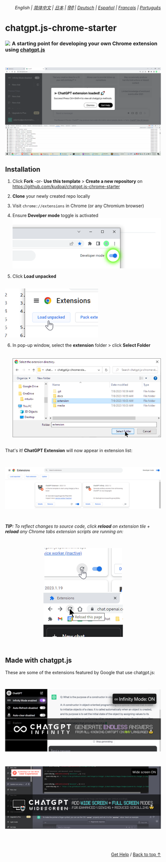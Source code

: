 <div align="right">

###### English | <a href="zh-cn#readme">简体中文</a> | <a href="ja#readme">日本</a> | <a href="hi#readme">हिंदी</a> | <a href="de#readme">Deutsch</a> | <a href="es#readme">Español</a> | <a href="fr#readme">Français</a> | <a href="pt#readme">Português</a>

</div>

# chatgpt.js-chrome-starter

<h3><img style="margin: 0 2px -1px 0" height=16 src="https://www.google.com/chrome/static/images/favicons/apple-icon-60x60.png"> A starting point for developing your own Chrome extension using <a href="https://github.com/kudoai/chatgpt.js">chatgpt.js</a></h3>

<br>

![](../media/images/screenshots/extension-loaded.png)

## Installation

1. Click **Fork** -or- **Use this template** > **Create a new repository** on https://github.com/kudoai/chatgpt.js-chrome-starter

2. **Clone** your newly created repo locally

3. Visit `chrome://extensions` in Chrome (or any Chromium browser)

4. Ensure **Develper mode** toggle is activated<br>
![](../media/images/screenshots/developer-mode-toggle.png)

5. Click **Load unpacked**<br><br>
<img src="../media/images/screenshots/load-unpacked-button.png">
<br>

6. In pop-up window, select the **extension** folder > click **Select Folder**<br><br><br>
<img src="../media/images/screenshots/select-extension-folder.png"><br><br>

That's it! **ChatGPT Extension** will now appear in extension list:

<br>

![](../media/images/screenshots/chatgpt-extension-in-list.png)

<br>

_**TIP:** To reflect changes to source code, click **reload** on extension tile + **reload** any Chrome tabs extension scripts are running on:_

<div align="center">

<br>

![](../media/images/screenshots/reload-extension-button.png)
![](../media/images/screenshots/reload-page-button.png)

<br>

</div>

## Made with chatgpt.js

These are some of the extensions featured by Google that use chatgpt.js:

<div align="center">

<br>

<a href="https://chatgptinfinity.com" target="_blank"><img width=777 src="https://raw.githubusercontent.com/adamlui/chatgpt-infinity/main/chrome/media/images/tiles/marquee-promo-tile-1400x560.png"></a>

<br>

<a href="https://chatgptwidescreen.com" target="_blank"><img width=777 src="https://raw.githubusercontent.com/adamlui/chatgpt-widescreen/main/chrome/media/images/tiles/marquee-promo-tile-1400x560.png"></a>

<br>

</div>

#

<div align="right"><a href="https://github.com/kudoai/chatgpt.js-chrome-starter/issues">Get Help</a> / <a href="#">Back to top ↑</a></div>

